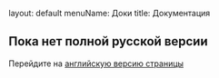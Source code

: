 layout: default
menuName: Доки
title: Документация
<!--config-->
## Пока нет полной русской версии

Перейдите на [английскую версию страницы](/en/docs)
